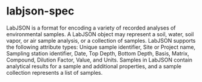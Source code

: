# labjson-spec
LabJSON is a format for encoding a variety of recorded analyses of environmental samples. 
A LabJSON object may represent a soil, water, soil vapor, or air sample analysis, or a collection of samples. 
LabJSON supports the following attribute types: Unique sample identifier, Site or Project name, 
Sampling station identifier, Date, Top Depth, Bottom Depth, Basis, Matrix, Compound, Dilution Factor, Value, and Units.
Samples in LabJSON contain analytical results for a sample and additional properties, and a
sample collection represents a list of samples.

